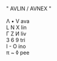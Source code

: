 " AVLIN / AVNEX " <br />
 <br />
Λ • V   ava <br />
L N X   lin <br />
Г Z И   liv <br />
3 6 9   tri <br />
I - O   ino <br />
π ~ ◊   pee <br />
